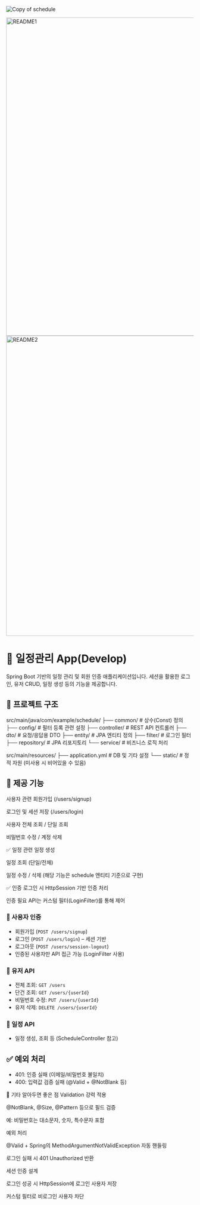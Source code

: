 ![Copy of schedule](https://github.com/user-attachments/assets/f0183c25-f826-468d-82d5-fc9c7aafbd12)

<img width="852" alt="README1" src="https://github.com/user-attachments/assets/e2004bd2-46b7-4a22-99f0-caef686b7600" />
<img width="804" alt="README2" src="https://github.com/user-attachments/assets/c69e732e-3726-4dab-b92b-866ee3f4c46a" />

# 📅 일정관리 App(Develop)

Spring Boot 기반의 일정 관리 및 회원 인증 애플리케이션입니다. 세션을 활용한 로그인, 유저 CRUD, 일정 생성 등의 기능을 제공합니다.

## 📁 프로젝트 구조

src/main/java/com/example/schedule/
├── common/                # 상수(Const) 정의
├── config/                # 필터 등록 관련 설정
├── controller/            # REST API 컨트롤러
├── dto/                   # 요청/응답용 DTO
├── entity/                # JPA 엔티티 정의
├── filter/                # 로그인 필터
├── repository/            # JPA 리포지토리
└── service/               # 비즈니스 로직 처리

src/main/resources/
├── application.yml        # DB 및 기타 설정
└── static/                # 정적 자원 (미사용 시 비어있을 수 있음)



## 🚀 제공 기능
사용자 관련
회원가입 (/users/signup)

로그인 및 세션 저장 (/users/login)

사용자 전체 조회 / 단일 조회

비밀번호 수정 / 계정 삭제

✅ 일정 관련
일정 생성

일정 조회 (단일/전체)

일정 수정 / 삭제
(해당 기능은 schedule 엔티티 기준으로 구현)

✅ 인증
로그인 시 HttpSession 기반 인증 처리

인증 필요 API는 커스텀 필터(LoginFilter)를 통해 제어

### 🔐 사용자 인증
- 회원가입 (`POST /users/signup`)
- 로그인 (`POST /users/login`) – 세션 기반
- 로그아웃 (`POST /users/session-logout`)
- 인증된 사용자만 API 접근 가능 (LoginFilter 사용)

### 🧾 유저 API
- 전체 조회: `GET /users`
- 단건 조회: `GET /users/{userId}`
- 비밀번호 수정: `PUT /users/{userId}`
- 유저 삭제: `DELETE /users/{userId}`

### 📆 일정 API
- 일정 생성, 조회 등 (ScheduleController 참고)

## ✅ 예외 처리
- 401: 인증 실패 (이메일/비밀번호 불일치)
- 400: 입력값 검증 실패 (@Valid + @NotBlank 등)


 📎 기타 알아두면 좋은 점
Validation 강력 적용

@NotBlank, @Size, @Pattern 등으로 필드 검증

예: 비밀번호는 대소문자, 숫자, 특수문자 포함

예외 처리

@Valid + Spring의 MethodArgumentNotValidException 자동 핸들링

로그인 실패 시 401 Unauthorized 반환

세션 인증 설계

로그인 성공 시 HttpSession에 로그인 사용자 저장

커스텀 필터로 비로그인 사용자 차단


